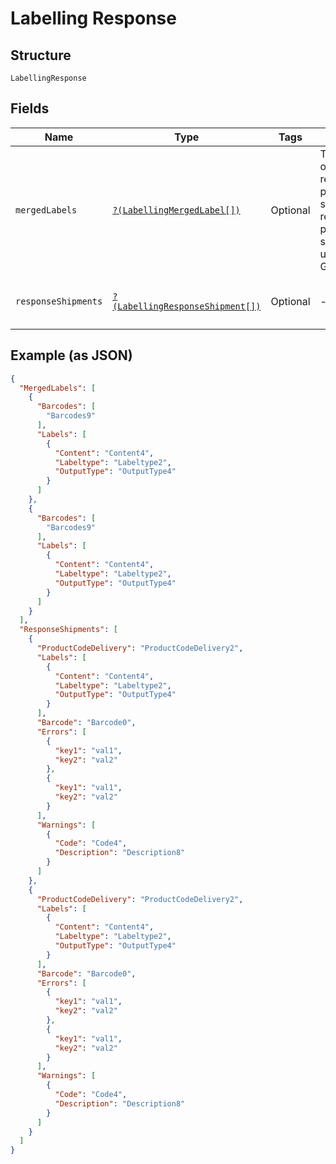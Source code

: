 
# Labelling Response

## Structure

`LabellingResponse`

## Fields

| Name | Type | Tags | Description | Getter | Setter |
|  --- | --- | --- | --- | --- | --- |
| `mergedLabels` | [`?(LabellingMergedLabel[])`](../../doc/models/labelling-merged-label.md) | Optional | The merged label output; only returned if the printer type selected in your request merges the pdf labels into a single file (e.g. using GraphicFile\|Merge). | getMergedLabels(): ?array | setMergedLabels(?array mergedLabels): void |
| `responseShipments` | [`?(LabellingResponseShipment[])`](../../doc/models/labelling-response-shipment.md) | Optional | - | getResponseShipments(): ?array | setResponseShipments(?array responseShipments): void |

## Example (as JSON)

```json
{
  "MergedLabels": [
    {
      "Barcodes": [
        "Barcodes9"
      ],
      "Labels": [
        {
          "Content": "Content4",
          "Labeltype": "Labeltype2",
          "OutputType": "OutputType4"
        }
      ]
    },
    {
      "Barcodes": [
        "Barcodes9"
      ],
      "Labels": [
        {
          "Content": "Content4",
          "Labeltype": "Labeltype2",
          "OutputType": "OutputType4"
        }
      ]
    }
  ],
  "ResponseShipments": [
    {
      "ProductCodeDelivery": "ProductCodeDelivery2",
      "Labels": [
        {
          "Content": "Content4",
          "Labeltype": "Labeltype2",
          "OutputType": "OutputType4"
        }
      ],
      "Barcode": "Barcode0",
      "Errors": [
        {
          "key1": "val1",
          "key2": "val2"
        },
        {
          "key1": "val1",
          "key2": "val2"
        }
      ],
      "Warnings": [
        {
          "Code": "Code4",
          "Description": "Description8"
        }
      ]
    },
    {
      "ProductCodeDelivery": "ProductCodeDelivery2",
      "Labels": [
        {
          "Content": "Content4",
          "Labeltype": "Labeltype2",
          "OutputType": "OutputType4"
        }
      ],
      "Barcode": "Barcode0",
      "Errors": [
        {
          "key1": "val1",
          "key2": "val2"
        },
        {
          "key1": "val1",
          "key2": "val2"
        }
      ],
      "Warnings": [
        {
          "Code": "Code4",
          "Description": "Description8"
        }
      ]
    }
  ]
}
```

